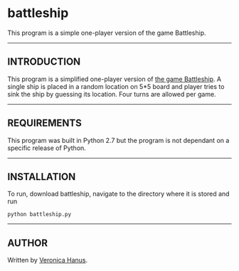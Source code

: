 # battleship
This program is a simple one-player version of the game Battleship. 

-----------------------
INTRODUCTION
-----------------------
This program is a simplified one-player version of <a href="http://en.wikipedia.org/wiki/Battleship_%28game%29">the game Battleship</a>.  A single ship is placed in a random location on 5*5 board and player tries to sink the ship by guessing its location.  Four turns are allowed per game.

------------------------
REQUIREMENTS
------------------------
This program was built in Python 2.7 but the program is not dependant on a specific release of Python.

---------------------
INSTALLATION
---------------------
To run, download battleship, navigate to the directory where it is stored and run
<pre><code>python battleship.py</code></pre>

-------------
AUTHOR
-------------
Written by <a href="https://github.com/vzhz">Veronica Hanus</a>.
